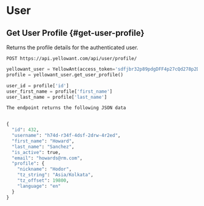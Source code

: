 # User

## Get User Profile {#get-user-profile}

Returns the profile details for the authenticated user.

`POST https://api.yellowant.com/api/user/profile/`

```python
yellowant_user = YellowAnt(access_token='sdfjbr32p89pdgDFF4p27cQd278p2DWcnp497f')
profile = yellowant_user.get_user_profile()

user_id = profile['id']
user_first_name = profile['first_name']
user_last_name = profile['last_name']
```

```python
The endpoint returns the following JSON data


{
  "id": 432,
  "username": "h74d-r34f-4dsf-2drw-4r2ed",
  "first_name": "Howard",
  "last_name": "Sanchez",
  "is_active": true,
  "email": "howards@rm.com",
  "profile": {
    "nickname": "Hodor",
    "tz_string": "Asia/Kolkata",
    "tz_offset": 19800,
    "language": "en"
  }
}
```

